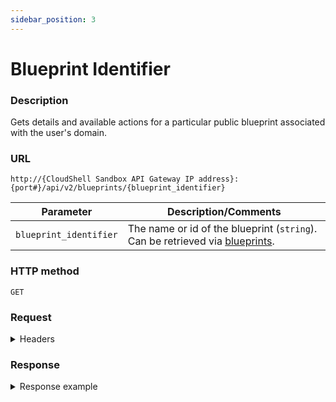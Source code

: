 ```yaml
---
sidebar_position: 3
---
```


# Blueprint Identifier

### Description

Gets details and available actions for a particular public blueprint associated with the user's domain.

### URL

`http://{CloudShell Sandbox API Gateway IP address}:{port#}/api/v2/blueprints/{blueprint_identifier}`

| Parameter | Description/Comments |
| --- | --- |
| `blueprint_identifier` | The name or id of the blueprint (`string`). Can be retrieved via [blueprints](./blueprints.md). |

### HTTP method

`GET`

### Request

<details>
<summary>Headers</summary>

Example header format for the `blueprint identifier` method:

`Authorization: Basic <authorization token returned from the login method>`

`Content-Type: application/json`

</details>

### Response

<details>
<summary>Response example</summary>

The example response of the `blueprint identifier` method is similar to that of the [blueprints](./blueprints.md) method. However, in this case the output properties are displayed for a particular blueprint (as opposed to multiple ones), and includes any published blueprint and resource input parameters. The API can call a blueprint by name or ID.

</details>